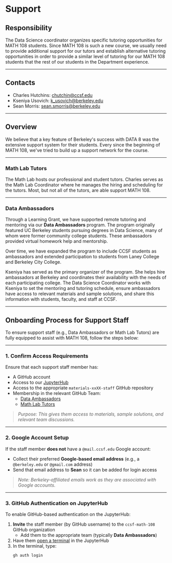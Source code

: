 # Support

## Responsibility
The Data Science coordinator organizes specific tutoring opportunities for MATH 108 students. Since MATH 108 is such a new course, we usually need to provide additional support for our tutors and establish alternative tutoring opportunities in order to provide a similar level of tutoring for our MATH 108 students that the rest of our students in the Department experience.

---

## Contacts
- Charles Hutchins: chutchin@ccsf.edu
- Kseniya Usovich: k_usovich@berkeley.edu
- Sean Morris: sean.smorris@berkeley.edu
 
---

## Overview
We believe that a key feature of Berkeley's success with DATA 8 was the extensive support system for their students. Every since the beginning of MATH 108, we've tried to build up a support network for the course. 

---

### Math Lab Tutors
The Math Lab hosts our professional and student tutors. Charles serves as the Math Lab Coordinator where he manages the hiring and scheduling for the tutors. Most, but not all of the tutors, are able support MATH 108.

---

### Data Ambassadors
Through a Learning Grant, we have supported remote tutoring and mentoring via our **Data Ambassadors** program. The program originally featured UC Berkeley students pursuing degrees in Data Science, many of whom were former community college students. These ambassadors provided virtual homework help and mentorship.

Over time, we have expanded the program to include CCSF students as ambassadors and extended participation to students from Laney College and Berkeley City College.

Kseniya has served as the primary organizer of the program. She helps hire ambassadors at Berkeley and coordinates their availability with the needs of each participating college. The Data Science Coordinator works with Kseniya to set the mentoring and tutoring schedule, ensure ambassadors have access to relevant materials and sample solutions, and share this information with students, faculty, and staff at CCSF.

---

## Onboarding Process for Support Staff

To ensure support staff (e.g., Data Ambassadors or Math Lab Tutors) are fully equipped to assist with MATH 108, follow the steps below:

---

### 1. Confirm Access Requirements

Ensure that each support staff member has:

- A GitHub account
- Access to our [JupyterHub](https://your-hub-url)
- Access to the appropriate `materials-xxXX-staff` GitHub repository
- Membership in the relevant GitHub Team:
  - [Data Ambassadors](https://github.com/orgs/ccsf-math-108/teams/data-ambassadors)
  - [Math Lab Tutors](https://github.com/orgs/ccsf-math-108/teams/math-lab-tutors)

> _Purpose: This gives them access to materials, sample solutions, and relevant team discussions._

---

### 2. Google Account Setup

If the staff member **does not** have a `@mail.ccsf.edu` Google account:

- Collect their preferred **Google-based email address** (e.g., a `@berkeley.edu` or `@gmail.com` address)
- Send that email address to **Sean** so it can be added for login access

> _Note: Berkeley-affiliated emails work as they are associated with Google accounts._

---

### 3. GitHub Authentication on JupyterHub

To enable GitHub-based authentication on the JupyterHub:

1. **Invite** the staff member (by GitHub username) to the `ccsf-math-108` GitHub organization  
   - Add them to the appropriate team (typically **Data Ambassadors**)
2. Have them [open a terminal](https://jupyterlab.readthedocs.io/en/latest/user/terminal.html) in the JupyterHub
3. In the terminal, type:
   ```bash
   gh auth login
